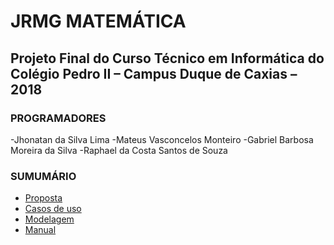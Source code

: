 # JRMG MATEMÁTICA
## Projeto Final do Curso Técnico em Informática do Colégio Pedro II – Campus Duque de Caxias – 2018

### PROGRAMADORES
-Jhonatan da Silva Lima
-Mateus Vasconcelos Monteiro
-Gabriel Barbosa Moreira da Silva
-Raphael da Costa Santos de Souza


### SUMUMÁRIO

- [Proposta]()
- [Casos de uso]()
- [Modelagem]()
- [Manual]()


